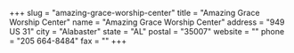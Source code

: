 +++
slug = "amazing-grace-worship-center"
title = "Amazing Grace Worship Center"
name = "Amazing Grace Worship Center"
address = "949 US 31"
city = "Alabaster"
state = "AL"
postal = "35007"
website = ""
phone = "205 664-8484"
fax = ""
+++
